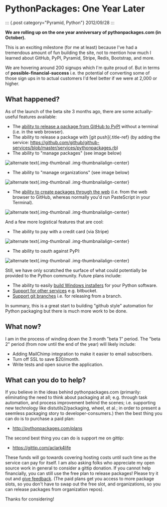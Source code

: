# PythonPackages: One Year Later

::: {.post category="Pyramid, Python"}
2012/09/28
:::

**We are rolling up on the one year anniversary of pythonpackages.com
(in October).**

This is an exciting milestone (for me at least) because I\'ve had a
tremendous amount of fun building the site, not to mention how much I
learned about GitHub, PyPI, Pyramid, Stripe, Redis, Bootstrap, and more.

We are hovering around 200 signups which I\'m quite proud of. But in
terms of **possible-financial-success** i.e. the potential of converting
some of those sign ups in to actual customers I\'d feel better if we
were at 2,000 or higher.

## What happened?

As of the launch of the beta site 3 months ago, there are some
actually-useful features available:

-   The [ability to release a package from GitHub to
    PyPI](http://docs.pythonpackages.com/en/latest/introduction.html#introduction)
    without a terminal (i.e. in the web browser).
-   The ability to release a package with [git push]{.title-ref} (by
    adding the service:
    <https://github.com/github/github-services/blob/master/services/pythonpackages.rb>)
-   The ability to \"manage packages\" (see image below)

![alternate text](/images/manage-packages.png){.img-thumbnail
.img-thumbnailalign-center}

-   The ability to \"manage organizations\" (see image below)

![alternate text](/images/manage-organizations.png){.img-thumbnail
.img-thumbnailalign-center}

-   The [ability to create packages through the
    web](http://docs.pythonpackages.com/en/latest/create-package.html#create-packages)
    (i.e. from the web browser to GitHub, whereas normally you\'d run
    PasteScript in your Terminal).

![alternate text](/images/create-new-package.png){.img-thumbnail
.img-thumbnailalign-center}

And a few more logistical features that are cool:

-   The ability to pay with a credit card (via Stripe)

![alternate text](/images/pay-with-stripe.png){.img-thumbnail
.img-thumbnailalign-center}

-   The ability to oauth against PyPI:

![alternate text](/images/pypi-oauth.png){.img-thumbnail
.img-thumbnailalign-center}

Still, we have only scratched the surface of what could potentially be
provided to the Python community. Future plans include:

-   The ability to easily [build Windows
    installers](https://bitbucket.org/pythonpackages/pythonpackages.com/issue/28/build-windows-installers)
    for your Python software.
-   [Support for other
    services](https://bitbucket.org/pythonpackages/pythonpackages.com/issue/27/support-bitbucket-and-other-dvcs-services)
    e.g. bitbucket.
-   [Support git
    branches](https://bitbucket.org/pythonpackages/pythonpackages.com/issue/29/add-git-branch-support)
    i.e. for releasing from a branch.

In summary, this is a great start to building \"github style\"
automation for Python packaging but there is much more work to be done.

## What now?

I am in the process of winding down the 3 month \"beta 1\" period. The
\"beta 2\" period (from now until the end of the year) will likely
include:

-   Adding MailChimp integration to make it easier to email subscribers.
-   Turn off SSL to save \$20/month.
-   Write tests and open source the application.

## What can you do to help?

If you believe in the ideas behind pythonpackages.com (primarily:
eliminating the need to think about packaging at all; e.g. through task
automation, and process improvement behind the scenes; i.e. supporting
new technology like distutils2/packaging, wheel, et al.; in order to
present a seemless packaging story to developer-consumers.) then the
best thing you can do is to purchase a paid plan:

-   <http://pythonpackages.com/plans>

The second best thing you can do is support me on gittip:

-   <https://gittip.com/aclark4life>

These funds will go towards covering hosting costs until such time as
the service can pay for itself. I am also asking folks who appreciate my
open source work in general to consider a gittip donation. If you cannot
help financially, you can still use the free plan to release packages!
Please try it out and [give
feedback](https://bitbucket.org/pythonpackages/pythonpackages.com/issues/new).
(The paid plans get you access to more package slots, so you don\'t have
to swap out the free slot, and organizations, so you can release
packages from organization repos).

Thanks for considering!
